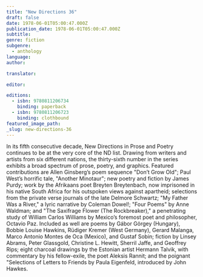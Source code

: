 ```yaml
---
title: "New Directions 36"
draft: false
date: 1978-06-01T05:00:47.000Z
publication_date: 1978-06-01T05:00:47.000Z
subtitle:
genre: fiction
subgenre:
  - anthology
language:
author:

translator:

editor:

editions:
  - isbn: 9780811206734
    binding: paperback
  - isbn: 9780811206723
    binding: clothbound
featured_image_path:
_slug: new-directions-36
---
```


In its fifth consecutive decade, New Directions in Prose and Poetry continues to be at the very core of the ND list. Drawing from writers and artists from six different nations, the thirty-sixth number in the series exhibits a broad spectrum of prose, poetry, and graphics. Featured contributions are Allen Ginsberg’s poem sequence "Don’t Grow Old"; Paul West’s horrific tale, "Another Minotaur"; new poetry and fiction by James Purdy; work by the Afrikaans poet Breyten Breytenbach, now imprisoned in his native South Africa for his outspoken views against apartheid; selections from the private verse journals of the late Delmore Schwartz; "My Father Was a River," a lyric narrative by Coleman Dowel!; "Four Poems" by Anne Waldman; and "The Saxifrage Flower (The Rockbreaker)," a penetrating study of William Carlos Williams by Mexico’s foremost poet and philosopher, Octavio Paz. Included as well are poems by Gábor Görgey (Hungary), Bobbie Louise Hawkins, Rüdiger Kremer (West Germany), Gerard Malanga, Marco Antonio Montes de Oca (Mexico), and Gustaf Sobin; fiction by Linsey Abrams, Peter Glassgold, Christine L. Hewitt, Sherril Jaffe, and Geoffrey Rips; eight charcoal drawings by the Estonian artist Hermann Talvik, with commentary by his fellow-exile, the poet Aleksis Rannit; and the poignant "Selections of Letters to Friends by Paula Eigenfeld, introduced by John Hawkes.

